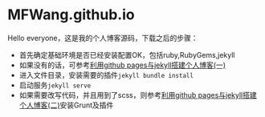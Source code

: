 # MFWang.github.io

Hello everyone，这是我的个人博客源码，下载之后的步骤：

* 首先确定基础环境是否已经安装配置OK，包括ruby,RubyGems,jekyll
* 如果没有的话，可参考[利用github pages与jekyll搭建个人博客(一)](http://www.jianshu.com/p/d759ff1f1af5)
* 进入文件目录，安装需要的插件`jekyll bundle install`
* 启动服务`jekyll serve`
* 如果需要改写代码，并且用到了scss，则参考[利用github pages与jekyll搭建个人博客(二)](http://www.jianshu.com/p/7e68faee9512)安装Grunt及插件
